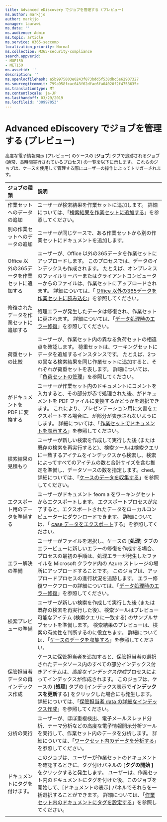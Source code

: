 ```yaml
---
title: Advanced eDiscovery でジョブを管理する (プレビュー)
ms.author: markjjo
author: markjjo
manager: laurawi
ms.date: ''
ms.audience: Admin
ms.topic: article
ms.service: O365-seccomp
localization_priority: Normal
ms.collection: M365-security-compliance
search.appverid:
- MOE150
- MET150
ms.assetid: ''
description: ''
ms.openlocfilehash: a5b9975803e0243f873bdd5f538dbc5e62907327
ms.sourcegitcommit: 799a958fcac643f62dfac6fa04020f2f4758635c
ms.translationtype: MT
ms.contentlocale: ja-JP
ms.lasthandoff: 03/29/2019
ms.locfileid: "30997053"
---
```

# <a name="manage-jobs-in-advanced-ediscovery-preview"></a>Advanced eDiscovery でジョブを管理する (プレビュー)

高度な電子情報開示 (プレビュー) のケースの [**ジョブ**] タブで追跡されるジョブ (通常、長時間実行されているプロセス) の一覧を以下に示します。 これらのジョブは、ケースを使用して管理する際にユーザーの操作によってトリガーされます。

| ジョブの種類            | 説明     |
| :----------------- | :----------     |
|作業セットへのデータの追加 | ユーザーが検索結果を作業セットに追加します。  詳細については、「[検索結果を作業セットに追加する](add-data-to-working-set.md)」を参照してください。 |
|別の作業セットへのデータの追加 | ユーザーが同じケースで、ある作業セットから別の作業セットにドキュメントを追加します。|
|Office 以外の365データを作業セットに追加する | ユーザーが、Office 以外の365データを作業セットにアップロードします。 このプロセスでは、データのインデックスも作成されます。 たとえば、オンプレミスのファイルサーバーまたはクライアントコンピューターからのファイルは、作業セットにアップロードされます。 詳細については、「 [Office 以外の365データを作業セットに読み込む](load-non-office365-data.md)」を参照してください。| 
|修復されたデータを作業セットに追加する | 処理エラーが発生したデータは修復され、作業セットに戻されます。 詳細については、「[データ処理時のエラー修復](error-remediation.md)」を参照してください。 | 
|荷重セットの比較 | ユーザーが、作業セット内の異なる負荷セットの相違点を確認します。 荷重セットは、ワーキングセットにデータを追加するインスタンスです。 たとえば、2つの異なる検索結果を同じ作業セットに追加すると、それぞれが荷重セットを表します。 詳細については、「[負荷セットの管理](manage-load-sets.md)」を参照してください。 |
|がドキュメントを PDF に変換する|ユーザーが作業セット内のドキュメントにコメントを入力すると、その部分が赤で処理された後、がドキュメントを PDF ファイルに変換するかどうかを選択できます。 これにより、プレゼンテーション用に文書をエクスポートする場合に、が部分が表示されないようにします。 詳細については、「[作業セットでドキュメントを表示する](annotating-and-redacting-documents.md)」を参照してください。 |
|検索結果の見積もり | ユーザーが新しい検索を作成して実行した後 (または既存の検索を再実行すると)、検索ツールは検索クエリに一致するアイテムをインデックスから検索し、検索によってすべてのアイテムの数と合計サイズを含む推定を準備し、データソースの数を指定します。ched。  詳細については、「[ケースのデータを収集する](collecting-data-for-ediscovery.md)」を参照してください。 | 
|エクスポート用のデータを準備する | ユーザーがドキュメント feom a をワーキングセットからエクスポートします。 エクスポートプロセスが完了すると、エクスポートされたデータをローカルコンピューターにダウンロードできます。 詳細については、「 [case データをエクスポート](exporting-data-ediscover20.md)する」を参照してください。 | 
|エラー解決の準備 |ユーザーがファイルを選択し、ケースの [**処理**] タブのエラービューに新しいエラーの修復を作成する場合、プロセスの最初の手順は、処理エラーが発生したファイルを Microsoft クラウド内の Azure ストレージの場所にアップロードすることです。 このジョブは、アップロードプロセスの進行状況を追跡します。 エラー修復ワークフローの詳細については、「[データ処理時のエラー修復](error-remediation.md)」を参照してください。 | 
|検索プレビューの準備 | ユーザーが新しい検索を作成して実行した後 (または既存の検索を再実行した後)、検索ツールはプレビュー可能なアイテム (検索クエリに一致する) のサンプルサブセットを準備します。 検索結果のプレビューは、検索の有効性を判断するのに役立ちます。  詳細については、「[ケースのデータを収集する](collecting-data-for-ediscovery.md#view-search-results-and-statistics)」を参照してください。 | 
|保管担当者データの再インデックス作成 | ケースに保管担当者を追加すると、保管担当者の選択されたデータソース内のすべての部分インデックス付きアイテムは、*高度なインデックス作成*プロセスによってインデックスが作成されます。 このジョブは、ケースの [**処理**] タブの [インデックス表示で**インデックスを更新**する] をクリックした場合にも発生します。 詳細については、「[保管担当者 data の詳細なインデックス作成](indexing-custodian-data.md)」を参照してください。
|分析の実行 | ユーザーが、ほぼ重複検出、電子メールスレッド分析、テーマ分析などの高度な電子情報開示分析ツールを実行して、作業セット内のデータを分析します。 詳細については、「[ワークセット内のデータを分析する](analyzing-data-in-working-set.md)」を参照してください。 | 
|ドキュメントにタグを付けます。 | このジョブは、ユーザーが作業セットのドキュメントを確認するときに、タグ付けパネルの [**タグの開始** **]** をクリックすると発生します。 ユーザーは、作業セット内のドキュメントにタグを付けた後、このジョブを開始して、[ドキュメントの表示] パネルでそれらを一括選択することができます。 詳細については、「[作業セット内のドキュメントにタグを設定する](tagging-documents.md)」を参照してください。 | 
|||
